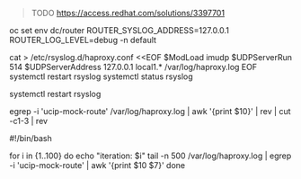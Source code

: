 >TODO https://access.redhat.com/solutions/3397701


oc set env dc/router ROUTER_SYSLOG_ADDRESS=127.0.0.1 ROUTER_LOG_LEVEL=debug -n default

cat > /etc/rsyslog.d/haproxy.conf <<EOF
\$ModLoad imudp
\$UDPServerRun 514
\$UDPServerAddress 127.0.0.1
local1.*  /var/log/haproxy.log
EOF
systemctl restart rsyslog 
systemctl status rsyslog 





systemctl restart rsyslog 

 egrep -i 'ucip-mock-route' /var/log/haproxy.log | awk '{print $10}' | rev | cut -c1-3 | rev


 #!/bin/bash

for i in {1..100}
do
  echo "iteration: $i"
  tail -n 500 /var/log/haproxy.log | egrep -i 'ucip-mock-route'  | awk '{print $10 $7}'
done
